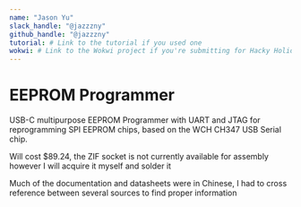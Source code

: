 ```yaml
---
name: "Jason Yu"
slack_handle: "@jazzzny"
github_handle: "@jazzzny"
tutorial: # Link to the tutorial if you used one
wokwi: # Link to the Wokwi project if you're submitting for Hacky Holidays
---
```


# EEPROM Programmer

<!-- Describe your board in 2-3 sentences. What are you making? What will it do? -->
USB-C multipurpose EEPROM Programmer with UART and JTAG for reprogramming SPI EEPROM chips, based on the WCH CH347 USB Serial chip.

<!-- How much is it going to cost? -->
Will cost $89.24, the ZIF socket is not currently available for assembly however I will acquire it myself and solder it

<!-- Tell us a little bit about your design process. What were some challenges? What helped? ***Totally optional*** -->
Much of the documentation and datasheets were in Chinese, I had to cross reference between several sources to find proper information 
